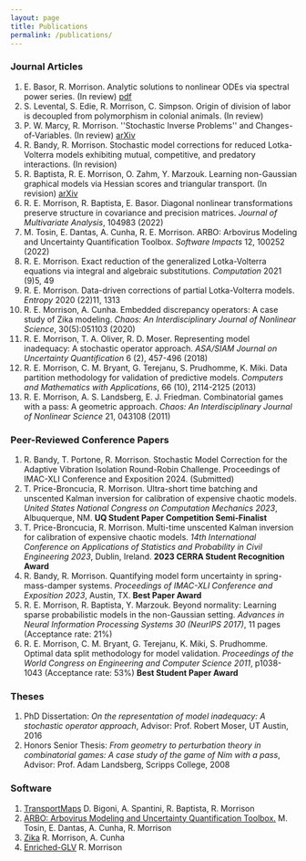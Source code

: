 ```yaml
---
layout: page
title: Publications
permalink: /publications/
---
```


### Journal Articles
1. E. Basor, R. Morrison. Analytic solutions to nonlinear ODEs via spectral power series. (In review) [pdf](Spectral_Power_Series.pdf)
2. S. Levental, S. Edie, R. Morrison, C. Simpson. Origin of division of labor is decoupled from polymorphism in colonial animals. (In review)
1. P. W. Marcy, R. Morrison. ''Stochastic Inverse Problems'' and
    Changes-of-Variables.
    (In review) 
    [arXiv](arxiv.org/abs/2211.15730)  
1. R. Bandy, R. Morrison. Stochastic model corrections for reduced Lotka-Volterra models exhibiting mutual, competitive, and predatory interactions. 
(In revision)     
1. R. Baptista, R. E. Morrison, O. Zahm, Y. Marzouk. Learning non-Gaussian graphical
    models via Hessian scores and triangular transport. (In revision) 
   [arXiv](arxiv.org/abs/2101.03093)
1. R. E. Morrison, R. Baptista, E. Basor. Diagonal nonlinear transformations preserve
    structure in covariance and precision matrices. *Journal of Multivariate Analysis*, 104983 (2022)  
1. M. Tosin, E. Dantas, A. Cunha, R. E. Morrison. ARBO: Arbovirus Modeling and Uncertainty
    Quantification Toolbox. *Software Impacts* 12, 100252 (2022)  
1. R. E. Morrison. Exact reduction of the generalized Lotka-Volterra
    equations via integral and algebraic substitutions. *Computation* 2021 (9)5, 49  
1. R. E. Morrison. Data-driven corrections of partial Lotka-Volterra models.
    *Entropy* 2020 (22)11, 1313  
1. R. E. Morrison, A. Cunha. Embedded discrepancy operators: A case study of Zika
    modeling. *Chaos: An Interdisciplinary Journal of Nonlinear Science*, 30(5):051103 (2020)  
1. R. E. Morrison, T. A. Oliver, R. D. Moser. Representing model inadequacy: A stochastic
      operator approach. *ASA/SIAM Journal on Uncertainty Quantification* 6 (2), 457-496 (2018)  
1. R. E. Morrison, C. M. Bryant, G. Terejanu, S. Prudhomme, K. Miki. Data partition methodology for validation of predictive models. 
      *Computers and Mathematics with Applications*, 66 (10), 2114-2125 (2013)  
1. R. E. Morrison, A. S. Landsberg, E. J. Friedman. Combinatorial games
        with a pass: A geometric approach. *Chaos: An Interdisciplinary Journal of Nonlinear Science*  21, 043108 (2011)

### Peer-Reviewed Conference Papers
1. R. Bandy, T. Portone, R. Morrison. Stochastic Model Correction for the Adaptive Vibration Isolation Round-Robin Challenge. Proceedings of IMAC-XLI Conference and Exposition 2024. (Submitted)
2. T. Price-Broncucia, R. Morrison. Ultra-short time batching and unscented Kalman inversion for
    calibration of expensive chaotic models. *United States National Congress on Computation
    Mechanics 2023*, Albuquerque, NM. **UQ Student Paper Competition Semi-Finalist**  
1. T. Price-Broncucia, R. Morrison. Multi-time unscented Kalman inversion for calibration
    of expensive chaotic models. *14th International Conference on Applications of Statistics and
    Probability in Civil Engineering 2023*, Dublin, Ireland. **2023 CERRA Student Recognition Award**
1. R. Bandy, R. Morrison. Quantifying model form uncertainty in spring-mass-damper systems.
    *Proceedings of IMAC-XLI Conference and Exposition 2023*, Austin, TX. **Best Paper Award**
1. R. E. Morrison, R. Baptista, Y. Marzouk. Beyond normality: Learning sparse probabilistic models in the non-Gaussian setting.
  *Advances in Neural Information Processing Systems 30 (NeurIPS 2017)*, 11 pages (Acceptance rate: 21%)
1. R. E. Morrison, C. M. Bryant, G. Terejanu, K. Miki, S. Prudhomme.
        Optimal data split methodology for model validation. *Proceedings of
      the World Congress on Engineering and Computer Science 2011*, p1038-1043 (Acceptance rate: 53%) **Best Student
      Paper Award**

### Theses
1. PhD Dissertation: *On the representation of model inadequacy: A stochastic operator approach*, 
 Advisor: Prof. Robert Moser, UT Austin, 2016
1. Honors Senior Thesis: *From geometry to perturbation theory in combinatorial games: A case study of the game of Nim with a pass*, Advisor: Prof. Adam Landsberg, Scripps College, 2008

### Software
1. [TransportMaps](https://transportmaps.mit.edu) D. Bigoni, A. Spantini, R. Baptista, R. Morrison
1. [ARBO: Arbovirus Modeling and Uncertainty Quantification Toolbox.](https://americocunhajr.github.io/ARBO) M. Tosin, E. Dantas, A. Cunha, R. Morrison
1. [Zika](https://github.com/rebeccaem/zika) R. Morrison, A. Cunha
1. [Enriched-GLV](https://github.com/rebeccaem/enriched-glv) R. Morrison
